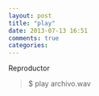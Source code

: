 ```yaml
---
layout: post
title: "play"
date: 2013-07-13 16:51
comments: true
categories: 
---
```

Reproductor

>$ play archivo.wav

